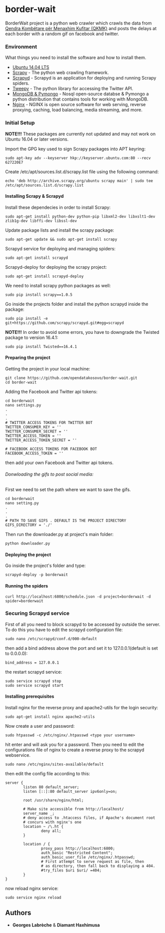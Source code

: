 # border-wait

BorderWait project is a python web crawler which crawls the data from [Qendra Kombëtare për Menaxhim Kufitar (QKMK)](mpb-ks.org/qkmk/) and posts the delays at each border with a random gif on facebook and twitter.

### Environment
What things you need to install the software and how to install them.
* [Ubuntu 14.04 LTS](https://www.ubuntu.com/)
* [Scrapy](http://scrapy.readthedocs.io/en/latest/) - The python web crawling framework.
* [Scrapyd](http://scrapyd.readthedocs.io/en/latest/) - Scrapyd is an application for deploying and running Scrapy spiders.
* [Tweepy](http://tweepy.readthedocs.io/en/v3.5.0/) - The python library for accessing the Twitter API.
* [MongoDB & Pymongo](https://www.mongodb.com/) - Nosql open-source databse & Pymongo a python distribution that contains tools for working with MongoDB.
* [Nginx](https://www.nginx.com/) - NGINX is open source software for web serving, reverse proxying, caching, load balancing, media streaming, and more.

### Initial Setup

**NOTE!!!** These packages are currently not updated and may not work on Ubuntu 16.04 or later versions.

Import the GPG key used to sign Scrapy packages into APT keyring:
```
sudo apt-key adv --keyserver hkp://keyserver.ubuntu.com:80 --recv 627220E7
```
Create /etc/apt/sources.list.d/scrapy.list file using the following command:
```
echo 'deb http://archive.scrapy.org/ubuntu scrapy main' | sudo tee /etc/apt/sources.list.d/scrapy.list
```
#### Installing Scrapy & Scrapyd
Install these dependecies in order to install Scrapy:
```
sudo apt-get install python-dev python-pip libxml2-dev libxslt1-dev zlib1g-dev libffi-dev libssl-dev
```

Update package lists and install the scrapy package:
```
sudo apt-get update && sudo apt-get install scrapy
```
Scrapyd service for deploying and managing spiders:
```
sudo apt-get install scrapyd
```

Scrapyd-deploy for deploying the scrapy project:

```
sudo apt-get install scrapyd-deploy
```

We need to install scrapy python packages as well:
```
sudo pip install scrapy==1.0.5
```

Go inside the projects folder and install the python scrapyd inside the package:
```
sudo pip install -e git+https://github.com/scrapy/scrapyd.git#egg=scrapyd
```

**NOTE!!!** In order to avoid some errors, you have to downgrade the Twisted package to version 16.4.1:
```
sudo pip install Twisted==16.4.1
```

#### Preparing the project
Getting the project in your local machine:
```
git clone https://github.com/opendatakosovo/border-wait.git
cd border-wait
```
Adding the Facebook and Twitter api tokens:
```
cd borderwait
nano settings.py
.
.
.
# TWITTER ACCESS TOKENS FOR TWITTER BOT
TWITTER_CONSUMER_KEY = ''
TWITTER_CONSUMER_SECRET = ''
TWITTER_ACCESS_TOKEN = ''
TWITTER_ACCESS_TOKEN_SECRET = ''

# FACEBOOK ACCESS TOKENS FOR FACEBOOK BOT
FACEBOOK_ACCESS_TOKEN = ''
```
then add your own Facebook and Twitter api tokens.

###### Donwloading the gifs to post social media:
First we need to set the path where we want to save the gifs.
```
cd borderwait
nano setting.py
.
.
.
# PATH TO SAVE GIFS . DEFAULT IS THE PROJECT DIRECTORY
GIFS_DIRECTORY = './'
```
Then run the downloader.py at project's main folder:
```
python downloader.py
```

#### Deploying the project

Go inside the project's folder and type:
```
scrapyd-deploy -p borderwait
```

#### Running the spiders

```
curl http://localhost:6800/schedule.json -d project=borderwait -d spider=borderwait
```
### Securing Scrapyd service
First of all you need to block scrapyd to be accessed by outside the server. To do this you have to edit the scrapyd configuration file:
```
sudo nano /etc/scrapyd/conf.d/000-default
```
then add a bind address above the port and set it to 127.0.0.1(default is set to 0.0.0.0):
```
bind_address = 127.0.0.1
```
the restart scrapyd service:
```
sudo service scrapyd stop
sudo service scrapyd start
```

#### Installing prerequisites

Install nginx for the reverse proxy and apache2-utils for the login security:
```
sudo apt-get install nginx apache2-utils
```
Now create a user and password:
```
sudo htpasswd -c /etc/nginx/.htpasswd <type your username>
```
hit enter and will ask you for a password.
Then you need to edit the configurations file of nginx to create a reverse proxy to the scrapyd webservice.
```
sudo nano /etc/nginx/sites-available/default
```
then edit the config file according to this:
```
server {
        listen 80 default_server;
        listen [::]:80 default_server ipv6only=on;

        root /usr/share/nginx/html;

        # Make site accessible from http://localhost/
        server_name _;
        # deny access to .htaccess files, if Apache's document root
        # concurs with nginx's one
        location ~ /\.ht {
                deny all;
        }
        
        location / {
                proxy_pass http://localhost:6800;
                auth_basic "Restricted Content";
                auth_basic_user_file /etc/nginx/.htpasswd;
                # First attempt to serve request as file, then
                # as directory, then fall back to displaying a 404.
                #try_files $uri $uri/ =404;
        }
}
```
now reload nginx service:
```
sudo service nginx reload
```

## Authors

* **Georges Labrèche** & **Diamant Haxhimusa**
